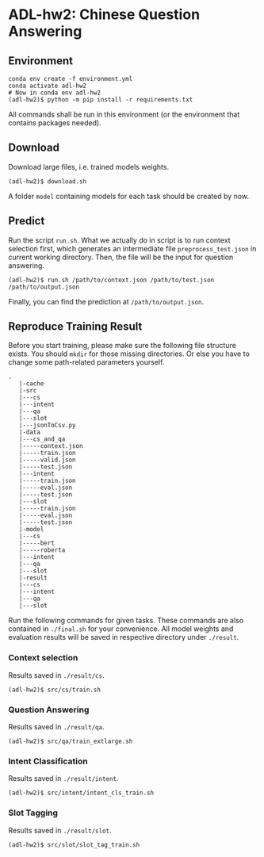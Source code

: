# ADL-hw2: Chinese Question Answering
## Environment
```
conda env create -f environment.yml
conda activate adl-hw2
# Now in conda env adl-hw2
(adl-hw2)$ python -m pip install -r requirements.txt
```
All commands shall be run in this environment (or the environment that contains packages needed).
## Download
Download large files, i.e. trained models weights.
```
(adl-hw2)$ download.sh
```
A folder `model` containing models for each task should be created by now. 
## Predict
Run the script `run.sh`. What we actually do in script is to run context selection first, which generates an intermediate file `preprocess_test.json` in current working directory. Then, the file will be the input for question answering.
```
(adl-hw2)$ run.sh /path/to/context.json /path/to/test.json /path/to/output.json
```
Finally, you can find the prediction at `/path/to/output.json`.
## Reproduce Training Result
Before you start training, please make sure the following file structure exists. You should `mkdir` for those missing directories.  Or else you have to change some path-related parameters yourself.
```
.
   |-cache
   |-src
   |---cs
   |---intent
   |---qa
   |---slot
   |---jsonToCsv.py
   |-data
   |---cs_and_qa
   |-----context.json
   |-----train.json
   |-----valid.json
   |-----test.json
   |---intent
   |-----train.json
   |-----eval.json
   |-----test.json
   |---slot
   |-----train.json
   |-----eval.json
   |-----test.json
   |-model
   |---cs
   |-----bert
   |-----roberta
   |---intent
   |---qa
   |---slot
   |-result
   |---cs
   |---intent
   |---qa
   |---slot
```
Run the following commands for given tasks. These commands are also contained in `./final.sh` for your convenience.
All model weights and evaluation results will be saved in respective directory under `./result`.
### Context selection
Results saved in `./result/cs`.
```
(adl-hw2)$ src/cs/train.sh
```

### Question Answering
Results saved in `./result/qa`.
```
(adl-hw2)$ src/qa/train_extlarge.sh
```
### Intent Classification
Results saved in `./result/intent`.
```
(adl-hw2)$ src/intent/intent_cls_train.sh
```
### Slot Tagging
Results saved in `./result/slot`.
```
(adl-hw2)$ src/slot/slot_tag_train.sh
```